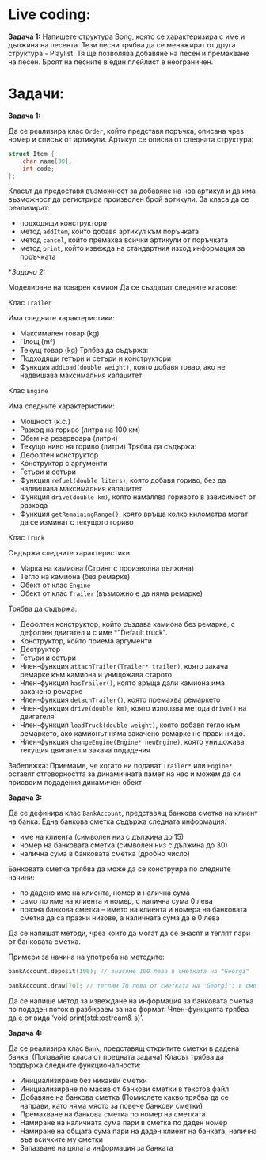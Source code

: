 # Live coding:

**Задача 1:** Напишете структура Song, която се характеризира с име и дължина на песента. Тези песни трябва да се менажират от друга структура - Playlist. Тя ще позволява добавяне на песен и премахване на песен. Броят на песните в един плейлист е неограничен.

# Задачи:

**Задача 1:**

Да се реализира клас `Order`, който представя поръчка,
описана чрез номер и списък от артикули. Артикул се описва от следната структура:

```c++
struct Item {
	char name[30];
	int code;
};
```

Класът да предоставя възможност за добавяне на нов артикул и да има възможност
да регистрира произволен брой артикули. За класа да се реализират:
* подходящи конструктори
* метод `addItem`, който добавя артикул към поръчката
* метод `cancel`, който премахва всички артикули от поръчката
* метод `print`, който извежда на стандартния изход информация за поръчката

**Задача 2:*

Моделиране на товарен камион
Да се създадат следните класове:

Клас `Trailer`

Има следните характеристики:
* Максимален товар (kg)
* Площ (m²)
* Текущ товар (kg)
Трябва да съдържа:
* Подходящи гетъри и сетъри и конструктори
* Функция `addLoad(double weight)`, която добавя товар, ако не надвишава максималния
капацитет

Клас `Engine`

Има следните характеристики:
* Мощност (к.с.)
* Разход на гориво (литра на 100 км)
* Обем на резервоара (литри)
* Текущо ниво на гориво (литри)
Трябва да съдържа:
* Дефолтен конструктор
* Конструктор с аргументи
* Гетъри и сетъри
* Функция `refuel(double liters)`, която добавя гориво, без да надвишава максималния капацитет
* Функция `drive(double km)`, която намалява горивото в зависимост от разхода
* Функция `getRemainingRange()`, която връща колко километра могат да се изминат с текущото гориво

Клас `Truck`

Съдържа следните характеристики:
* Марка на камиона (Стринг с произволна дължина)
* Тегло на камиона (без ремарке)
* Обект от клас `Engine`
* Обект от клас `Trailer` (възможно е да няма ремарке)

Трябва да съдържа:
* Дефолтен конструктор, който създава камиона без ремарке, с дефолтен двигател и с имe *"Default truck".
* Конструктор, който приема аргументи
* Деструктор
* Гетъри и сетъри
* Член-функция `attachTrailer(Trailer* trailer)`, която закача ремарке към камиона и унищожава старото
* Член-функция `hasTrailer()`, която връща дали камиона има закачено ремарке
* Член-функция `detachTrailer()`, която премахва ремаркето
* Член-функция `drive(double km)`, която използва метода `drive()` на двигателя
* Член-функция `loadTruck(double weight)`, която добавя тегло към ремаркето, ако камионът няма закачено ремарке не прави нищо.
* Член-функция `changeEngine(Engine* newEngine)`, която унищожава текущия двигател и закача подадения

Забележка: Приемаме, че когато ни подават `Trailer*` или `Engine*` оставят отговорността за динамичната памет на нас и можем да си присвоим подадения динамичен обект

**Задача 3:**

Да се дефинира клас `BankAccount`, представящ банкова сметка на клиент на банка.
Една банкова сметка съдържа следната информация:
* име на клиента (символен низ с дължина до 15)
* номер на банковата сметка (символен низ с дължина до 30)
* налична сума в банковата сметка (дробно число)

Банковата сметка трябва да може да се конструира по следните начини:
* по дадено име на клиента, номер и налична сума
* само по име на клиента и номер, с налична сума 0 лева
* празна банкова сметка – името на клиента и номера на банковата сметка да са
празни низове, а наличната сума да е 0 лева


Да се напишат методи, чрез които да могат да се внасят и теглят пари от
банковата сметка.

Примери за начина на употреба на методите:
```cpp
bankAccount.deposit(100); // внасяме 100 лева в сметката на "Georgi"

bankAccount.draw(70); // теглим 70 лева от сметката на "Georgi"; в сметката остават 30 лева
```

Да се напише метод за извеждане на информация за банковата сметка по подаден поток в разбираем за нас формат. Член-функцията трябва да е от вида 
‘void print(std::ostream& s)’.

**Задача 4:**

Да се реализира клас `Bank`, представящ откритите сметки в дадена банка. (Ползвайте класа от предната задача)
Класът трябва да поддържа следните функционалности:
* Инициализиране без никакви сметки
* Инициализиране по масив от банкови сметки в текстов файл
* Добавяне на банкова сметка (Помислете какво трябва да се направи, като няма място за повече банкови сметки)
* Премахване на банкова сметка по номер на сметката
* Намиране на наличната сума пари в сметка по даден номер
* Намиране на общата сума пари на даден клиент на банката, налична
във всичките му сметки
* Запазване на цялата информация за банката
